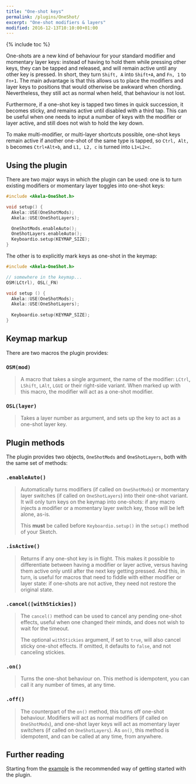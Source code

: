 ```yaml
---
title: "One-shot keys"
permalink: /plugins/OneShot/
excerpt: "One-shot modifiers & layers"
modified: 2016-12-13T10:10:00+01:00
---
```


{% include toc %}

One-shots are a new kind of behaviour for your standard modifier and momentary
layer keys: instead of having to hold them while pressing other keys, they can
be tapped and released, and will remain active until any other key is pressed.
In short, they turn `Shift, A` into `Shift+A`, and `Fn, 1` to `Fn+1`. The main
advantage is that this allows us to place the modifiers and layer keys to
positions that would otherwise be awkward when chording. Nevertheless, they
still act as normal when held, that behaviour is not lost.

Furthermore, if a one-shot key is tapped two times in quick succession, it
becomes sticky, and remains active until disabled with a third tap. This can be
useful when one needs to input a number of keys with the modifier or layer
active, and still does not wish to hold the key down.

To make multi-modifier, or multi-layer shortcuts possible, one-shot keys remain
active if another one-shot of the same type is tapped, so `Ctrl, Alt, b` becomes
`Ctrl+Alt+b`, and `L1, L2, c` is turned into `L1+L2+c`.

## Using the plugin

There are two major ways in which the plugin can be used: one is to turn
existing modifiers or momentary layer toggles into one-shot keys:

```c++
#include <Akela-OneShot.h>

void setup() {
  Akela::USE(OneShotMods);
  Akela::USE(OneShotLayers);

  OneShotMods.enableAuto();
  OneShotLayers.enableAuto();
  Keyboardio.setup(KEYMAP_SIZE);
}
```

The other is to explicitly mark keys as one-shot in the keymap:

```c++
#include <Akela-OneShot.h>

// somewhere in the keymap...
OSM(LCtrl), OSL(_FN)

void setup () {
  Akela::USE(OneShotMods);
  Akela::USE(OneShotLayers);
  
  Keyboardio.setup(KEYMAP_SIZE);
}
```

## Keymap markup

There are two macros the plugin provides: 

### `OSM(mod)`

> A macro that takes a single argument, the name of the modifier: `LCtrl`,
> `LShift`, `LAlt`, `LGUI` or their right-side variant. When marked up with this
> macro, the modifier will act as a one-shot modifier.

### `OSL(layer)`

> Takes a layer number as argument, and sets up the key to act as a one-shot
> layer key.

## Plugin methods

The plugin provides two objects, `OneShotMods` and `OneShotLayers`, both with
the same set of methods:

### `.enableAuto()`

> Automatically turns modifiers (if called on `OneShotMods`) or momentary layer
> switches (if called on `OneShotLayers`) into their one-shot variant. It will
> only turn keys on the keymap into one-shots: if any macro injects a modifier
> or a momentary layer switch key, those will be left alone, as-is.
>
> This **must** be called before `Keyboardio.setup()` in the `setup()` method of
> your Sketch.

### `.isActive()`

> Returns if any one-shot key is in flight. This makes it possible to
> differentiate between having a modifier or layer active, versus having them
> active only until after the next key getting pressed. And this, in turn, is
> useful for macros that need to fiddle with either modifier or layer state: if
> one-shots are not active, they need not restore the original state.

### `.cancel([withStickies])`

> The `cancel()` method can be used to cancel any pending one-shot effects,
> useful when one changed their minds, and does not wish to wait for the
> timeout.
>
> The optional `withStickies` argument, if set to `true`, will also cancel
> sticky one-shot effects. If omitted, it defaults to `false`, and not canceling
> stickies.

### `.on()`

> Turns the one-shot behaviour on. This method is idempotent, you can call it
> any number of times, at any time.

### `.off()`

> The counterpart of the `on()` method, this turns off one-shot behaviour.
> Modifiers will act as normal modifiers (if called on `OneShotMods`), and
> one-shot layer keys will act as momentary layer switchers (if called on
> `OneShotLayers`). As `on()`, this method is idempotent, and can be called at
> any time, from anywhere.

## Further reading

Starting from the [example][plugin:example] is the recommended way of getting
started with the plugin.

 [plugin:example]: https://github.com/algernon/Akela/blob/master/lib/Akela-OneShot/examples/OneShot/OneShot.ino
